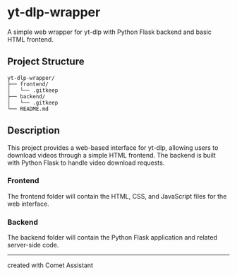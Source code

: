 # yt-dlp-wrapper

A simple web wrapper for yt-dlp with Python Flask backend and basic HTML frontend.

## Project Structure

```
yt-dlp-wrapper/
├── frontend/
│   └── .gitkeep
├── backend/
│   └── .gitkeep
└── README.md
```

## Description

This project provides a web-based interface for yt-dlp, allowing users to download videos through a simple HTML frontend. The backend is built with Python Flask to handle video download requests.

### Frontend
The frontend folder will contain the HTML, CSS, and JavaScript files for the web interface.

### Backend
The backend folder will contain the Python Flask application and related server-side code.

---

created with Comet Assistant
